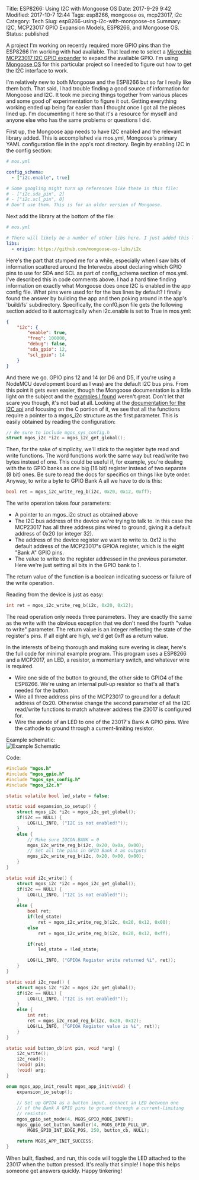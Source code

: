 Title: ESP8266: Using I2C with Mongoose OS
Date: 2017-9-29 9:42
Modified: 2017-10-7 12:44
Tags: esp8266, mongoose os, mcp23017, i2c
Category: Tech
Slug: esp8266-using-i2c-with-mongoose-os
Summary: I2C, MCP23017 GPIO Expansion Models, ESP8266, and Mongoose OS.
Status: published

A project I'm working on recently required more GPIO pins than the ESP8266 I'm working with had
available. That lead me to select a 
[Microchip MCP23017 I2C GPIO expander](http://www.microchip.com/wwwproducts/en/MCP23017) to expand
the available GPIO. I'm using [Mongoose OS](http://www.mongoose-os.com) for this particular project
so I needed to figure out how to get the I2C interface to work.

I'm relatively new to both Mongoose and the ESP8266 but so far I really like them both. That said, I
had trouble finding a good source of information for Mongoose and I2C. It took me piecing things
together from various places and some good ol' experimentation to figure it out. Getting everything
working  ended up being far easier than I thought once I got all the pieces lined up. I'm
documenting it here so that it's a resource for myself and anyone else who has the same problems or
questions I did.

First up, the Mongoose app needs to have I2C enabled and the relevant library added. This is
accomplished via mos.yml, Mongoose's primary YAML configuration file in the app's root directory.
Begin by enabling I2C in the config section:

```yaml
# mos.yml

config_schema:
  - ["i2c.enable", true]

# Some googling might turn up references like these in this file:
# - ["i2c.sda_pin", 2]
# - ["i2c.scl_pin", 0]
# Don't use them. This is for an older version of Mongoose.
```

Next add the library at the bottom of the file:

```yaml
# mos.yml

# There will likely be a number of other libs here. I just added this line to the bottom.
libs:
  - origin: https://github.com/mongoose-os-libs/i2c
```

Here's the part that stumped me for a while, especially when I saw bits of information scattered
around the Interwebs about declaring which GPIO pins to use for SDA and SCL as part of config_schema
section of mos.yml. I've described this in code comments above. I had a hard time finding
information on exactly what Mongoose does once I2C is enabled in the app config file. What pins were
used for for the bus lines by default? I finally found the answer by building the app and then
poking around in the app's 'build/fs' subdirectory. Specifically, the conf0.json file gets the
following section added to it automagically when i2c.enable is set to True in mos.yml:

```json
{
    "i2c": {
        "enable": true, 
        "freq": 100000, 
        "debug": false, 
        "sda_gpio": 12, 
        "scl_gpio": 14
    }
}
```

And there we go. GPIO pins 12 and 14 (or D6 and D5, if you're using a NodeMCU development board as
I was) are the default I2C bus pins. From this point it gets even easier, though the Mongoose
documentation is a little light on the subject and the [examples I found](https://github.com/cesanta/mongoose-os/blob/master/fw/examples/c_mqtt/src/main.c) weren't great. Don't let that scare you though, it's not bad at all. Looking at the
[documentation for the I2C api](https://mongoose-os.com/docs/libraries/hardware/i2c.html) and
focusing on the C portion of it, we see that all the functions require a pointer to a mgos_i2c
structure as the first parameter. This is easily obtained by reading the configuration:

```c
// Be sure to include mgos_sys_config.h
struct mgos_i2c *i2c = mgos_i2c_get_global();
```

Then, for the sake of simplicity, we'll stick to the register byte read and write functions. The
word functions work the same way but read/write two bytes instead of one. This could be useful if,
for example, you're dealing with the to GPIO banks as one big (16 bit) register instead of two
separate (8 bit) ones.  Be sure to read the docs for specifics on things like byte order. Anyway,
to write a byte to GPIO Bank A all we have to do is this:

```c
bool ret = mgos_i2c_write_reg_b(i2c, 0x20, 0x12, 0xff);
```

The write operation takes four parameters:

* A pointer to an mgos_i2c struct as obtained above
* The I2C bus address of the device we're trying to talk to. In this case the MCP23017 has all
  three address pins wired to ground, giving it a default address of 0x20 (or integer 32).
* The address of the device register we want to write to. 0x12 is the default address of the
  MCP23017's GPIOA register, which is the eight "Bank A" GPIO pins.
* The value to write to the register addressed in the previous parameter. Here we're just setting
  all bits in the GPIO bank to 1.

The return value of the function is a boolean indicating success or failure of the write operation.

Reading from the device is just as easy:

```c
int ret = mgos_i2c_write_reg_b(i2c, 0x20, 0x12);
```

The read operation only needs three parameters. They are exactly the same as the write with the
obvious exception that we don't need the fourth "value to write" parameter. The return value is an
integer reflecting the state of the register's pins. If all eight are high, we'd get 0xff as a
return value.

In the interests of being thorough and making sure evering is clear, here's the full code for minimal
example program. This program uses a ESP8266 and a MCP2017, an LED, a resistor, a momentary switch,
and whatever wire is required.

* Wire one side of the button to ground, the other side to GPIO4 of the ESP8266. We're using an
  internal pull-up resistor so that's all that's needed for the button.
* Wire all three address pins of the MCP23017 to ground for a default address of 0x20. Otherwise
  change the second parameter of all the I2C read/write functions to match whatever address the
  23017 is configured for.
* Wire the anode of an LED to one of the 23017's Bank A GPIO pins. Wire the cathode to ground
  through a current-limiting resistor. 

Example schematic:  
![Example Schematic]({attach}../images/ESP_MCP_I2C_Schematic.png)  

Code:

```c
#include "mgos.h"
#include "mgos_gpio.h"
#include "mgos_sys_config.h"
#include "mgos_i2c.h"

static volatile bool led_state = false;

static void expansion_io_setup() {
    struct mgos_i2c *i2c = mgos_i2c_get_global();
    if(i2c == NULL) {
        LOG(LL_INFO, ("I2C is not enabled!"));
    }
    else {
        // Make sure IOCON.BANK = 0
        mgos_i2c_write_reg_b(i2c, 0x20, 0x0a, 0x00);
        // Set all the pins in GPIO Bank A as outputs
        mgos_i2c_write_reg_b(i2c, 0x20, 0x00, 0x00);
    }
}

static void i2c_write() {
    struct mgos_i2c *i2c = mgos_i2c_get_global();
    if(i2c == NULL) {
        LOG(LL_INFO, ("I2C is not enabled!"));
    }
    else {
        bool ret;
        if(led_state)
            ret = mgos_i2c_write_reg_b(i2c, 0x20, 0x12, 0x00);
        else
            ret = mgos_i2c_write_reg_b(i2c, 0x20, 0x12, 0xff);

        if(ret)
            led_state = !led_state;

        LOG(LL_INFO, ("GPIOA Register write returned %i", ret));
    }
}

static void i2c_read() {
    struct mgos_i2c *i2c = mgos_i2c_get_global();
    if(i2c == NULL) {
        LOG(LL_INFO, ("I2C is not enabled!"));
    }
    else {
        int ret;
        ret = mgos_i2c_read_reg_b(i2c, 0x20, 0x12);
        LOG(LL_INFO, ("GPIOA Register value is %i", ret));
    }
}

static void button_cb(int pin, void *arg) {
    i2c_write();
    i2c_read();
    (void) pin;
    (void) arg;
}

enum mgos_app_init_result mgos_app_init(void) {
    expansion_io_setup();

    // Set up GPIO4 as a button input, connect an LED between one
    // of the Bank A GPIO pins to ground through a current-limiting
    // resistor.
    mgos_gpio_set_mode(4, MGOS_GPIO_MODE_INPUT);
    mgos_gpio_set_button_handler(4, MGOS_GPIO_PULL_UP,
        MGOS_GPIO_INT_EDGE_POS, 250, button_cb, NULL);

    return MGOS_APP_INIT_SUCCESS;
}
```
When built, flashed, and run, this code will toggle the LED attached to the 23017 when the button
pressed. It's really that simple! I hope this helps someone get answers quickly. Happy tinkering!
